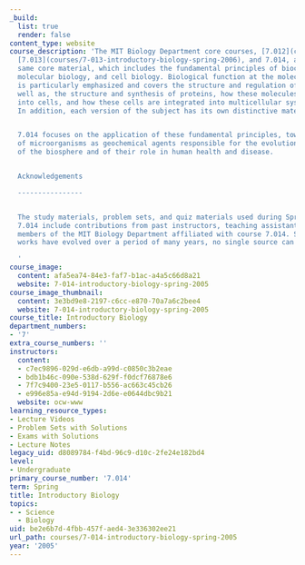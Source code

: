 ```yaml
---
_build:
  list: true
  render: false
content_type: website
course_description: 'The MIT Biology Department core courses, [7.012](courses/7-012-introduction-to-biology-fall-2004),
  [7.013](courses/7-013-introductory-biology-spring-2006), and 7.014, all cover the
  same core material, which includes the fundamental principles of biochemistry, genetics,
  molecular biology, and cell biology. Biological function at the molecular level
  is particularly emphasized and covers the structure and regulation of genes, as
  well as, the structure and synthesis of proteins, how these molecules are integrated
  into cells, and how these cells are integrated into multicellular systems and organisms.
  In addition, each version of the subject has its own distinctive material.


  7.014 focuses on the application of these fundamental principles, toward an understanding
  of microorganisms as geochemical agents responsible for the evolution and renewal
  of the biosphere and of their role in human health and disease.


  Acknowledgements

  ----------------


  The study materials, problem sets, and quiz materials used during Spring 2005 for
  7.014 include contributions from past instructors, teaching assistants, and other
  members of the MIT Biology Department affiliated with course 7.014. Since the following
  works have evolved over a period of many years, no single source can be attributed.

  '
course_image:
  content: afa5ea74-84e3-faf7-b1ac-a4a5c66d8a21
  website: 7-014-introductory-biology-spring-2005
course_image_thumbnail:
  content: 3e3bd9e8-2197-c6cc-e870-70a7a6c2bee4
  website: 7-014-introductory-biology-spring-2005
course_title: Introductory Biology
department_numbers:
- '7'
extra_course_numbers: ''
instructors:
  content:
  - c7ec9896-029d-e6db-a99d-c0850c3b2eae
  - bdb1b46c-090e-538d-629f-f0dcf76878e6
  - 7f7c9400-23e5-0117-b556-ac663c45cb26
  - e996e85a-e94d-9194-2d6e-e0644dbc9b21
  website: ocw-www
learning_resource_types:
- Lecture Videos
- Problem Sets with Solutions
- Exams with Solutions
- Lecture Notes
legacy_uid: d8089784-f4bd-96c9-d10c-2fe24e182bd4
level:
- Undergraduate
primary_course_number: '7.014'
term: Spring
title: Introductory Biology
topics:
- - Science
  - Biology
uid: be2e6b7d-4fbb-457f-aed4-3e336302ee21
url_path: courses/7-014-introductory-biology-spring-2005
year: '2005'
---
```

